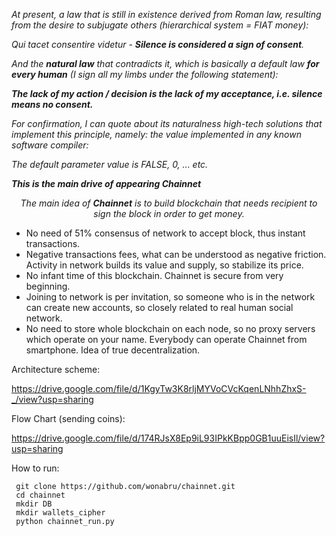 <!-- wp:paragraph -->
<p><em>At present, a law that is still in existence derived from Roman law, resulting from the desire to subjugate others (hierarchical system = FIAT money):</em></p>
<!-- /wp:paragraph -->

<!-- wp:paragraph {"fontSize":"medium"} -->
<p class="has-medium-font-size"><em>Qui tacet consentire videtur -&nbsp;</em><strong><em>Silence is considered a sign of consent</em></strong><em>.</em></p>
<!-- /wp:paragraph -->

<!-- wp:paragraph -->
<p><em>And the </em><strong><em>natural law</em></strong><em> that contradicts it, which is basically a default law </em><strong><em>for every human</em></strong><em> (I sign all my limbs under the following statement):</em></p>
<!-- /wp:paragraph -->

<!-- wp:paragraph {"fontSize":"medium"} -->
<p class="has-medium-font-size"><strong><em>The lack of my action / decision is the lack of my acceptance, i.e. silence means no consent.</em></strong></p>
<!-- /wp:paragraph -->

<!-- wp:paragraph -->
<p><em>For confirmation, I can quote about its naturalness high-tech solutions that implement this principle, namely: the value implemented in any known software compiler:</em></p>
<!-- /wp:paragraph -->

<!-- wp:paragraph -->
<p><em>The default parameter value is FALSE, 0, ... etc.</em></p>
<!-- /wp:paragraph -->

<!-- wp:paragraph -->
<p><strong><em>This is the main drive of appearing Chainnet</em></strong></p>
<!-- /wp:paragraph -->

<!-- wp:paragraph {"align":"center","fontSize":"medium"} -->
<p style="text-align:center" class="has-medium-font-size"><em>The main idea of <strong>C</strong></em><strong><em>hainnet</em></strong><em> is to build blockchain that needs recipient to sign the block in order to get money.</em></p>
<!-- /wp:paragraph -->

<!-- wp:list -->
<ul><li>No need of 51% consensus of network to accept block, thus instant transactions.</li><li>Negative transactions fees, what can be understood as negative friction. Activity in network builds its value and supply, so stabilize its price.</li><li>No infant time of this blockchain. Chainnet is secure from very beginning.</li><li>Joining to network is per invitation, so someone who is in the network can create new accounts, so closely related to real human social network.</li><li>No need to store whole blockchain on each node, so no proxy servers which operate on your name. Everybody can operate Chainnet from smartphone. Idea of true decentralization.</li></ul>
<!-- /wp:list -->

Architecture scheme:

https://drive.google.com/file/d/1KgyTw3K8rljMYVoCVcKqenLNhhZhxS-_/view?usp=sharing

Flow Chart (sending coins):

https://drive.google.com/file/d/174RJsX8Ep9iL93IPkKBpp0GB1uuEisIl/view?usp=sharing

How to run:
    
     git clone https://github.com/wonabru/chainnet.git
     cd chainnet
     mkdir DB
     mkdir wallets_cipher
     python chainnet_run.py
